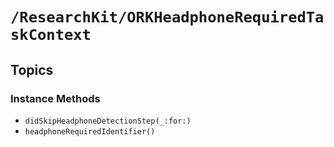 # ``/ResearchKit/ORKHeadphoneRequiredTaskContext``

<!-- The content below this line is auto-generated and is redundant. You should either incorporate it into your content above this line or delete it. -->

## Topics

### Instance Methods

- ``didSkipHeadphoneDetectionStep(_:for:)``
- ``headphoneRequiredIdentifier()``